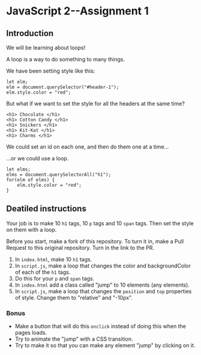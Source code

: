 # JavaScript 2--Assignment 1

## Introduction

We will be learning about loops!

A loop is a way to do something to many things.

We have been setting style like this:

    let elm;
    elm = document.querySelector("#header-1");
    elm.style.color = "red";

But what if we want to set the style for all the headers at the same time?


    <h1> Chocolate </h1>
    <h1> Cotton Candy </h1>
    <h1> Snickers </h1>
    <h1> Kit-Kat </h1>
    <h1> Charms </h1>

We could set an id on each one, and then do them one at a time...

...or we could use a loop.

    let elms;
    elms = document.querySelectorAll("h1");
    for(elm of elms) {
        elm.style.color = "red";
    }

## Deatiled instructions

Your job is to make 10 `h1` tags, 10 `p` tags and 10 `span` tags. Then set the style on them with a loop.

Before you start, make a fork of this repository. To turn it in, make a Pull Request to this original repository. Turn in the link to the PR.

1. In `index.html`, make 10 `h1` tags.
2. In `script.js`, make a loop that changes the color and backgroundColor of each of the `h1` tags.
3. Do this for your `p` and `span` tags.
4. In `index.html` add a class called "jump" to 10 elements (any elements).
5. In `script.js`, make a loop that changes the `position` and `top` properties of style. Change them to "relative" and "-10px".

### Bonus

* Make a button that will do this `onclick` instead of doing this when the pages loads.
* Try to animate the "jump" with a CSS transition.
* Try to make it so that you can make any element "jump" by clicking on it.
